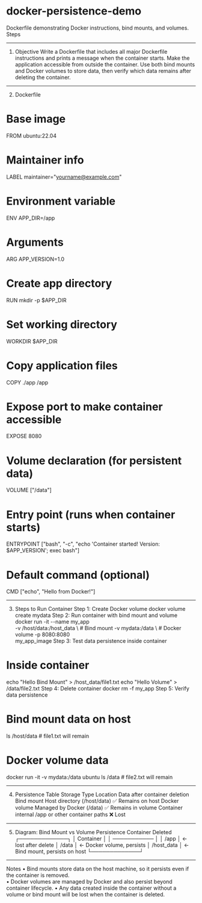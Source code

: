 # docker-persistence-demo
Dockerfile demonstrating Docker instructions, bind mounts, and volumes.
Steps
________________________________________
1. Objective
Write a Dockerfile that includes all major Dockerfile instructions and prints a message when the container starts. Make the application accessible from outside the container. Use both bind mounts and Docker volumes to store data, then verify which data remains after deleting the container.
________________________________________
2. Dockerfile
# Base image
FROM ubuntu:22.04

# Maintainer info
LABEL maintainer="yourname@example.com"

# Environment variable
ENV APP_DIR=/app

# Arguments
ARG APP_VERSION=1.0

# Create app directory
RUN mkdir -p $APP_DIR

# Set working directory
WORKDIR $APP_DIR

# Copy application files
COPY ./app /app

# Expose port to make container accessible
EXPOSE 8080

# Volume declaration (for persistent data)
VOLUME ["/data"]

# Entry point (runs when container starts)
ENTRYPOINT ["bash", "-c", "echo 'Container started! Version: $APP_VERSION'; exec bash"]

# Default command (optional)
CMD ["echo", "Hello from Docker!"]
________________________________________
3. Steps to Run Container
Step 1: Create Docker volume
docker volume create mydata
Step 2: Run container with bind mount and volume
docker run -it --name my_app \
  -v /host/data:/host_data \   # Bind mount
  -v mydata:/data \            # Docker volume
  -p 8080:8080 \
  my_app_image
Step 3: Test data persistence inside container
# Inside container
echo "Hello Bind Mount" > /host_data/file1.txt
echo "Hello Volume" > /data/file2.txt
Step 4: Delete container
docker rm -f my_app
Step 5: Verify data persistence
# Bind mount data on host
ls /host/data      # file1.txt will remain

# Docker volume data
docker run -it -v mydata:/data ubuntu ls /data  # file2.txt will remain
________________________________________
4. Persistence Table
Storage Type	Location	Data after container deletion
Bind mount	Host directory (/host/data)	✅ Remains on host
Docker volume	Managed by Docker (/data)	✅ Remains in volume
Container internal	/app or other container paths	❌ Lost
________________________________________
5. Diagram: Bind Mount vs Volume Persistence
Container Deleted
┌─────────────┐
│   Container │
│ ─────────── │
│ /app        │ <- lost after delete
│ /data       │ <- Docker volume, persists
│ /host_data  │ <- Bind mount, persists on host
└─────────────┘
________________________________________
Notes
•	Bind mounts store data on the host machine, so it persists even if the container is removed.                           
•	Docker volumes are managed by Docker and also persist beyond container lifecycle.
•	Any data created inside the container without a volume or bind mount will be lost when the container is deleted.
